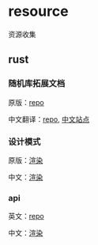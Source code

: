 # resource
资源收集

## rust
### 随机库拓展文档
原版：[repo](https://github.com/rust-random/book/)

中文翻译：[repo](https://github.com/zjp-CN/Rust-Rand-Book-zh), [中文站点](http://129.28.186.100/Rust-Rand-Book-zh/)

### 设计模式

原版：[渲染](https://rust-unofficial.github.io/patterns/)

中文：[渲染](https://plus7wist.gitee.io/rust-patterns-zh/)

### api

英文：[repo](https://github.com/rust-lang/api-guidelines)

中文：[渲染](https://zjp-cn.github.io/api-guidelines/)
